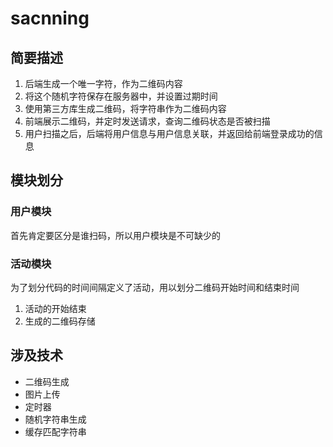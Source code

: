 # sacnning
## 简要描述
1. 后端生成一个唯一字符，作为二维码内容
2. 将这个随机字符保存在服务器中，并设置过期时间
3. 使用第三方库生成二维码，将字符串作为二维码内容
4. 前端展示二维码，并定时发送请求，查询二维码状态是否被扫描
5. 用户扫描之后，后端将用户信息与用户信息关联，并返回给前端登录成功的信息
## 模块划分
### 用户模块
首先肯定要区分是谁扫码，所以用户模块是不可缺少的
### 活动模块
  为了划分代码的时间间隔定义了活动，用以划分二维码开始时间和结束时间
  1. 活动的开始结束
  2. 生成的二维码存储
## 涉及技术
- 二维码生成
- 图片上传
- 定时器
- 随机字符串生成
- 缓存匹配字符串
